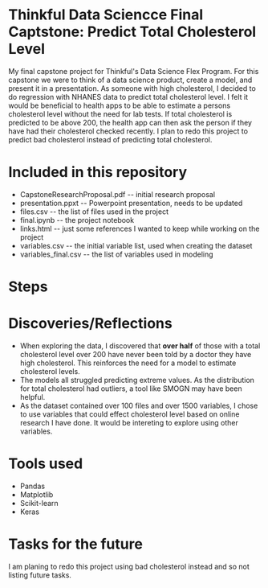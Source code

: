 # Thinkful Data Sciencce Final Captstone: Predict Total Cholesterol Level
My final capstone project for Thinkful's Data Science Flex Program.  For this capstone we were to think of a data science product, create a model, and present it in a presentation.  As someone with high cholesterol, I decided to do regression with NHANES data to predict total cholesterol level.  I felt it would be beneficial to health apps to be able to estimate a persons cholesterol level without the need for lab tests. If total cholesterol is predicted to be above 200, the health app can then ask the person if they have had their cholesterol checked recently.  I plan to redo this project to predict bad cholesterol instead of predicting total cholesterol.

# Included in this repository

* CapstoneResearchProposal.pdf -- initial research proposal
* presentation.ppxt -- Powerpoint presentation, needs to be updated
* files.csv -- the list of files used in the project
* final.ipynb -- the project notebook
* links.html -- just some references I wanted to keep while working on the project
* variables.csv -- the initial variable list, used when creating the dataset
* variables_final.csv -- the list of variables used in modeling

# Steps

# Discoveries/Reflections
* When exploring the data, I discovered that <b>over half</b> of those with a total cholesterol level over 200 have never been told by a doctor they have high cholesterol.  This reinforces the need for a model to estimate cholesterol levels.
* The models all struggled predicting extreme values.  As the distribution for total cholesterol had outliers, a tool like SMOGN may have been helpful.
* As the dataset contained over 100 files and over 1500 variables, I chose to use variables that could effect cholesterol level based on online research I have done.  It would be intereting to explore using other variables.

# Tools used
* Pandas
* Matplotlib
* Scikit-learn
* Keras

# Tasks for the future
I am planing to redo this project using bad cholesterol instead and so not listing future tasks.
